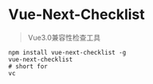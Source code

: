 # Vue-Next-Checklist
> Vue3.0兼容性检查工具

```
npm install vue-next-checklist -g
vue-next-checklist
# short for 
vc
```



